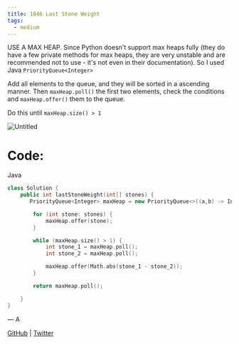 ```yaml
---
title: 1046 Last Stone Weight
tags:
  - medium
---
```


USE A MAX HEAP. Since Python doesn't support max heaps fully (they do have a few private methods for max heaps, they are very unstable and are recommended not to use - it's not even in their documentation). So I used Java `PriorityQueue<Integer>`

Add all elements to the queue, and they will be sorted in a ascending manner. Then `maxHeap.poll()` the first two elements, check the conditions and `maxHeap.offer()` them to the queue.

Do this until `maxHeap.size() > 1`

![Untitled](1046%20Last%20Stone%20Weight%20f4be4ae7d7c44e1382fc80097fc28c6d/Untitled.png)

# Code:

Java

```cpp
class Solution {
    public int lastStoneWeight(int[] stones) {
       PriorityQueue<Integer> maxHeap = new PriorityQueue<>((a,b) -> Integer.compare(b,a));

        for (int stone: stones) {
            maxHeap.offer(stone);
        }

        while (maxHeap.size() > 1) {
            int stone_1 = maxHeap.poll();
            int stone_2 = maxHeap.poll();

            maxHeap.offer(Math.abs(stone_1 - stone_2));
        }

        return maxHeap.poll();

    }
}
```

— A

[GitHub](https://github.com/athkdev) | [Twitter](https://twitter.com/athkdev)
